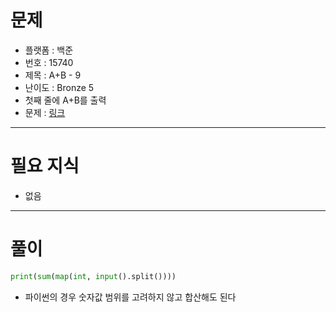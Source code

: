 # 문제
- 플랫폼 : 백준
- 번호 : 15740
- 제목 : A+B - 9
- 난이도 : Bronze 5
- 첫째 줄에 A+B를 출력
- 문제 : <a href="https://www.acmicpc.net/problem/15740" target="_blank">링크</a>

---

# 필요 지식
- 없음

---

# 풀이
```python
print(sum(map(int, input().split())))
```
- 파이썬의 경우 숫자값 범위를 고려하지 않고 합산해도 된다

